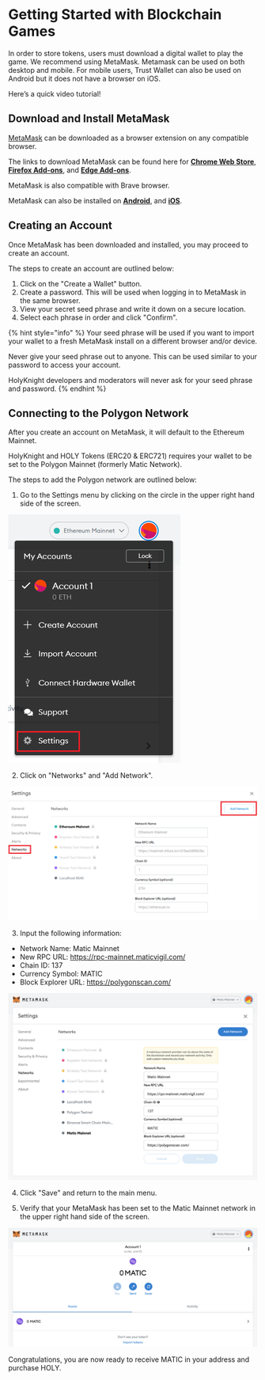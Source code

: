 # Getting Started with Blockchain Games

In order to store tokens, users must download a digital wallet to play the game. We recommend using MetaMask. Metamask can be used on both desktop and mobile. For mobile users, Trust Wallet can also be used on Android but it does not have a browser on iOS.

Here’s a quick video tutorial!

## Download and Install MetaMask

[MetaMask](https://metamask.io/) can be downloaded as a browser extension on any compatible browser.

The links to download MetaMask can be found here for [**Chrome Web Store**](https://chrome.google.com/webstore/detail/metamask/nkbihfbeogaeaoehlefnkodbefgpgknn), [**Firefox Add-ons**](https://addons.mozilla.org/en-US/firefox/addon/ether-metamask/), and [**Edge Add-ons**](https://microsoftedge.microsoft.com/addons/detail/metamask/ejbalbakoplchlghecdalmeeeajnimhm).

MetaMask is also compatible with Brave browser.

MetaMask can also be installed on [**Android**](https://play.google.com/store/apps/details?id=io.metamask&hl=en_US&ref=producthunt&_branch_match_id=739701339152755845), and [**iOS**](https://apps.apple.com/us/app/metamask/id1438144202?_branch_match_id=739701339152755845).

## Creating an Account

Once MetaMask has been downloaded and installed, you may proceed to create an account.

The steps to create an account are outlined below:

1. Click on the "Create a Wallet" button.
2. Create a password. This will be used when logging in to MetaMask in the same browser.
3. View your secret seed phrase and write it down on a secure location.
4. Select each phrase in order and click "Confirm".

{% hint style="info" %}
Your seed phrase will be used if you want to import your wallet to a fresh MetaMask install on a different browser and/or device.

Never give your seed phrase out to anyone. This can be used similar to your password to access your account.

HolyKnight developers and moderators will never ask for your seed phrase and password.
{% endhint %}

## Connecting to the Polygon Network

After you create an account on MetaMask, it will default to the Ethereum Mainnet.

HolyKnight and HOLY Tokens (ERC20 & ERC721) requires your wallet to be set to the Polygon Mainnet (formerly Matic Network).

The steps to add the Polygon network are outlined below:

1. Go to the Settings menu by clicking on the circle in the upper right hand side of the screen.

![](..//assets/settings-metamask.png)

2. Click on "Networks" and "Add Network".

![](../assets/networks-metamask.png)

3. Input the following information:

- Network Name: Matic Mainnet
- New RPC URL: https://rpc-mainnet.maticvigil.com/
- Chain ID: 137
- Currency Symbol: MATIC
- Block Explorer URL: https://polygonscan.com/

![](../assets/networks-info-metamask.png)

4. Click "Save" and return to the main menu.

5. Verify that your MetaMask has been set to the Matic Mainnet network in the upper right hand side of the screen.

![](../assets/set-to-polygon-metamask.png)

Congratulations, you are now ready to receive MATIC in your address and purchase HOLY.
